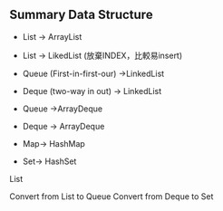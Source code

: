 ## Summary Data Structure

- List -> ArrayList
- List -> LikedList (放棄INDEX，比較易insert)
- Queue (First-in-first-our) ->LinkedList
- Deque (two-way in out) -> LinkedList
- Queue ->ArrayDeque
- Deque -> ArrayDeque

- Map-> HashMap
- Set-> HashSet

List<Customer>

Convert from List to Queue
Convert from Deque to Set